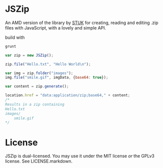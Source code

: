 JSZip
=====

An AMD version of the library by [STUK](https://github.com/Stuk/jszip) for creating, reading and editing .zip files with JavaScript, with a lovely and simple API.

build with

```bash
grunt
```

```javascript
var zip = new JSZip();

zip.file("Hello.txt", "Hello World\n");

var img = zip.folder("images");
img.file("smile.gif", imgData, {base64: true});

var content = zip.generate();

location.href = "data:application/zip;base64," + content;
/*
Results in a zip containing
Hello.txt
images/
    smile.gif
*/
```

License
=======

JSZip is dual-licensed. You may use it under the MIT license *or* the GPLv3
license. See LICENSE.markdown.
